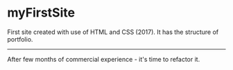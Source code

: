 # myFirstSite
First site created with use of HTML and CSS (2017).
It has the structure of portfolio. 

-----
After few months of commercial experience - it's time to refactor it.
